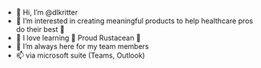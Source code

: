 - 👋 Hi, I’m @dlkritter
- 👀 I’m interested in creating meaningful products to help healthcare pros do their best 💪
- 🌱 I love learning 🤩 Proud Rustacean 🦀
- 💞️ I’m always here for my team members
- 📫 via microsoft suite (Teams, Outlook) 

<!---
dlkritter/dlkritter is a ✨ special ✨ repository because its `README.md` (this file) appears on your GitHub profile.
You can click the Preview link to take a look at your changes.
--->
